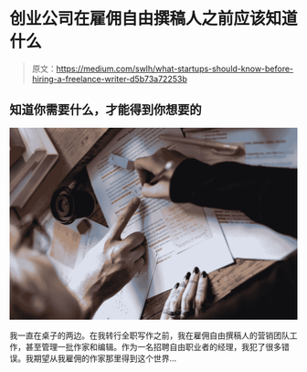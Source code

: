 # 创业公司在雇佣自由撰稿人之前应该知道什么

> 原文：<https://medium.com/swlh/what-startups-should-know-before-hiring-a-freelance-writer-d5b73a72253b>

## 知道你需要什么，才能得到你想要的

![](img/5190d0470d3129f995c95bc5b4b7dfab.png)

我一直在桌子的两边。在我转行全职写作之前，我在雇佣自由撰稿人的营销团队工作，甚至管理一批作家和编辑。作为一名招聘自由职业者的经理，我犯了很多错误。我期望从我雇佣的作家那里得到这个世界…